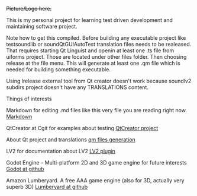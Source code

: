 ~~Picture/Logo here.~~

This is my personal project for learning test driven development and
maintaining software project.

Note how to get this compiled.
Before building any executable project like testsoundlib or soundQtGUIAutoTest translation files needs to be realeased.
That requires starting Qt Linguist and openin at least one .ts file from uiforms project. Those are located under
other files folder. Then choosing release at the file menu. This will generate at least one .qm file which is needed
for building something executable.

Using lrelease external tool from Qt creator doesn't work because soundlv2 subdirs project doesn't have any TRANSLATIONS content.

Things of interests

Markdown for editing .md files like this very file you are reading right now. [Markdown](https://guides.github.com/features/mastering-markdown/)

QtCreator at Cgit for examples about testing
[QtCreator project](http://code.qt.io/cgit/qt-creator/qt-creator.git/)

About Qt project and translations
[qm files generation](http://wiki.qt.io/Automating_generation_of_qm_files)

LV2 for documentation about LV2
[LV2 plugin](http://lv2plug.in/)

Godot Engine – Multi-platform 2D and 3D game engine for future interests
[Godot at github](https://github.com/godotengine/godot)

Amazon Lumberyard. A free AAA game engine (also for 3D, actually very superb 3D)
[Lumberyard at github](https://github.com/aws/Lumberyard)
